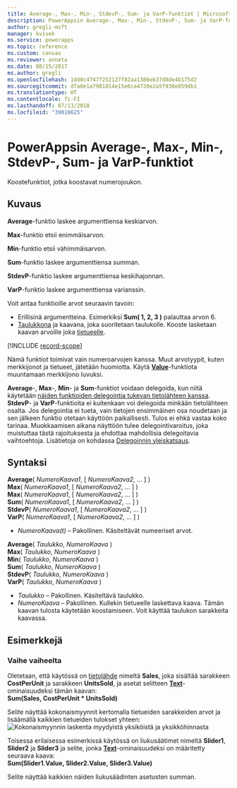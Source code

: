 ```yaml
---
title: Average-, Max-, Min-, StdevP-, Sum- ja VarP-funktiot | Microsoft Docs
description: PowerAppsin Average-, Max-, Min-, StdevP-, Sum- ja VarP-funktioiden viitetiedot, mukaan lukien syntaksi ja esimerkit
author: gregli-msft
manager: kvivek
ms.service: powerapps
ms.topic: reference
ms.custom: canvas
ms.reviewer: anneta
ms.date: 08/15/2017
ms.author: gregli
ms.openlocfilehash: 1dd0c4747f252127f82aa1386e637d8de4b175d2
ms.sourcegitcommit: dfa0e1a7981814e15e6ca4720e2a5f930e859db1
ms.translationtype: HT
ms.contentlocale: fi-FI
ms.lasthandoff: 07/13/2018
ms.locfileid: "39018625"
---
```

# <a name="average-max-min-stdevp-sum-and-varp-functions-in-powerapps"></a>PowerAppsin Average-, Max-, Min-, StdevP-, Sum- ja VarP-funktiot
Koostefunktiot, jotka koostavat numerojoukon.

## <a name="description"></a>Kuvaus
**Average**-funktio laskee argumenttiensa keskiarvon.

**Max**-funktio etsii enimmäisarvon.

**Min**-funktio etsii vähimmäisarvon.

**Sum**-funktio laskee argumenttiensa summan.

**StdevP**-funktio laskee argumenttiensa keskihajonnan.

**VarP**-funktio laskee argumenttiensa varianssin.

Voit antaa funktioille arvot seuraavin tavoin:

* Erillisinä argumentteina. Esimerkiksi **Sum( 1, 2, 3 )** palauttaa arvon 6.
* [Taulukkona](../working-with-tables.md) ja kaavana, joka suoritetaan taulukolle.  Kooste lasketaan kaavan arvoille joka [tietueelle](../working-with-tables.md#records).  

[!INCLUDE [record-scope](../../../includes/record-scope.md)]

Nämä funktiot toimivat vain numeroarvojen kanssa. Muut arvotyypit, kuten merkkijonot ja tietueet, jätetään huomiotta. Käytä **[Value](function-value.md)**-funktiota muuntamaan merkkijono luvuksi.

**Average**-, **Max**-, **Min**- ja **Sum**-funktiot voidaan delegoida, kun niitä käytetään [näiden funktioiden delegointia tukevan tietolähteen kanssa](../delegation-list.md).  **StdevP**- ja **VarP**-funktioita ei kuitenkaan voi delegoida minkään tietolähteen osalta.  Jos delegointia ei tueta, vain tietojen ensimmäinen osa noudetaan ja sen jälkeen funktio otetaan käyttöön paikallisesti.  Tulos ei ehkä vastaa koko tarinaa.  Muokkaamisen aikana näyttöön tulee delegointivaroitus, joka muistuttaa tästä rajoituksesta ja ehdottaa mahdollisia delegoitavia vaihtoehtoja. Lisätietoja on kohdassa [Delegoinnin yleiskatsaus](../delegation-overview.md).

## <a name="syntax"></a>Syntaksi
**Average**( *NumeroKaava1*, [ *NumeroKaava2*, ... ] )<br>**Max**( *NumeroKaava1*, [ *NumeroKaava2*, ... ] )<br>**Max**( *NumeroKaava1*, [ *NumeroKaava2*, ... ] )<br>**Sum**( *NumeroKaava1*, [ *NumeroKaava2*, ... ] )<br>**StdevP**( *NumeroKaava1*, [ *NumeroKaava2*, ... ] )<br>**VarP**( *NumeroKaava1*, [ *NumeroKaava2*, ... ] )

* *NumeroKaava(t)* – Pakollinen.  Käsiteltävät numeeriset arvot.

**Average**( *Taulukko*, *NumeroKaava* )<br>**Max**( *Taulukko*, *NumeroKaava* )<br>**Min**( *Taulukko*, *NumeroKaava* )<br>**Sum**( *Taulukko*, *NumeroKaava* )<br>**StdevP**( *Taulukko*, *NumeroKaava* )<br>**VarP**( *Taulukko*, *NumeroKaava* )

* *Taulukko* – Pakollinen.  Käsiteltävä taulukko.
* *NumeroKaava* – Pakollinen. Kullekin tietueelle laskettava kaava. Tämän kaavan tulosta käytetään koostamiseen. Voit käyttää taulukon sarakkeita kaavassa.

## <a name="examples"></a>Esimerkkejä
### <a name="step-by-step"></a>Vaihe vaiheelta
Oletetaan, että käytössä on [tietolähde](../working-with-data-sources.md) nimeltä **Sales**, joka sisältää sarakkeen **CostPerUnit** ja sarakkeen **UnitsSold**, ja asetat selitteen **[Text](../controls/properties-core.md)**-ominaisuudeksi tämän kaavan:<br>
**Sum(Sales, CostPerUnit * UnitsSold)**

Selite näyttää kokonaismyynnit kertomalla tietueiden sarakkeiden arvot ja lisäämällä kaikkien tietueiden tulokset yhteen:<br>![Kokonaismyynnin laskenta myydyistä yksiköistä ja yksikköhinnasta](./media/function-aggregates/total-sales.png)

Toisessa erilaisessa esimerkissä käytössä on liukusäätimet nimeltä **Slider1**, **Slider2** ja **Slider3** ja selite, jonka **[Text](../controls/properties-core.md)**-ominaisuudeksi on määritetty seuraava kaava:<br>
**Sum(Slider1.Value, Slider2.Value, Slider3.Value)**

Selite näyttää kaikkien näiden liukusäädinten asetusten summan.

